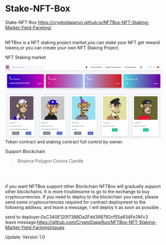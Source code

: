 # Stake-NFT-Box
Stake-NFT-Box
https://cryptodapprun.github.io/NFTBox-NFT-Staking-Market-Yield-Farming/

<br>
NFTBox is a NFT staking project market,you can stake your NFT get reward tokens,or you can create your own NFT Staking Project.

NFT Staking market

<img src="https://github.com/CryptoDappRun/NFTBox-NFT-Staking-Market-Yield-Farming/blob/main/screen.png">
Token contract and staking contract full control by owner.

Support Blockchain
>Binance
Polygon
Cronos
Candle


<br><br><br>
if you want NFTBox support other Blockchain
NFTBox will gradually support other blockchains. It is more troublesome to go to the exchange to buy cryptocurrencies. If you need to deploy to the blockchain you need, please send some cryptocurrencies required for contract deployment to the following address, and leave a message, I will deploy it as soon as possible .

send to deployer:0xC340E120f7388Da2Fdd398792cf55a934Fe7AFc3
<br>leave message:https://github.com/CryptoDappRun/NFTBox-NFT-Staking-Market-Yield-Farming/issues


Update:
Version 1.0




